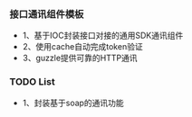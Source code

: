 ### 接口通讯组件模板

* 1、基于IOC封装接口对接的通用SDK通讯组件
* 2、使用cache自动完成token验证
* 3、guzzle提供可靠的HTTP通讯

### TODO List
* 1、封装基于soap的通讯功能